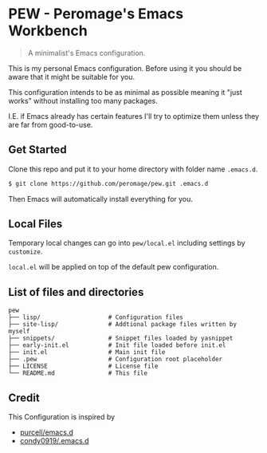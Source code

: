 # PEW - Peromage's Emacs Workbench

> A minimalist's Emacs configuration.

This is my personal Emacs configuration. Before using it you should be aware that it might be suitable for you.

This configuration intends to be as minimal as possible meaning it "just works" without installing too many packages.

I.E. if Emacs already has certain features I'll try to optimize them unless they are far from good-to-use.

## Get Started

Clone this repo and put it to your home directory with folder name `.emacs.d`.

```bash
$ git clone https://github.com/peromage/pew.git .emacs.d
```

Then Emacs will automatically install everything for you.

## Local Files

Temporary local changes can go into `pew/local.el` including settings by `customize`.

`local.el` will be applied on top of the default pew configuration.

## List of files and directories

```
pew
├── lisp/                   # Configuration files
├── site-lisp/              # Addtional package files written by myself
├── snippets/               # Snippet files loaded by yasnippet
├── early-init.el           # Init file loaded before init.el
├── init.el                 # Main init file
├── .pew                    # Configuration root placeholder
├── LICENSE                 # License file
└── README.md               # This file
```

## Credit

This Configuration is inspired by

- [purcell/emacs.d](https://github.com/purcell/emacs.d)
- [condy0919/.emacs.d](https://github.com/condy0919/.emacs.d)
